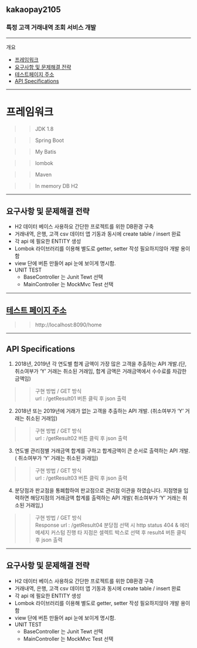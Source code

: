 ## kakaopay2105  

### 특정 고객 거래내역 조회 서비스 개발
---

개요

* [프레임워크](#프레임워크)
* [요구사항 및 문제해결 전략](#요구사항-및-문제해결-전략)
* [테스트페이지 주소](#테스트-페이지-주소)
* [API Specifications](#API-Specifications)


---

# 프레임워크

>> JDK 1.8

>> Spring Boot

>> My Batis

>> lombok 

>> Maven

>> In memory DB  H2 

---

## 요구사항 및 문제해결 전략
  * H2 데이터 베이스 사용하요 간단한 프로젝트를 위한 DB환경 구축 
  * 거래내역, 은행, 고객 csv 데이터 앱 기동과 동시에 create table / insert 완료 
  * 각 api 에 필요한 ENTITY 생성 
  * Lombok 라이브러리를 이용해 별도로 getter, setter 작성 필요하지않아 개발 용이함
  * view 단에 버튼 만들어 api  눈에 보이게 명시함.
  * UNIT TEST 
    * BaseController 는 Junit Tewt 선택 
    * MainController 는 MockMvc Test 선택

---

## [테스트 페이지 주소](http://localhost:8090/home)
>> http://localhost:8090/home

---
## API Specifications

 1.	2018년, 2019년 각 연도별 합계 금액이 가장 많은 고객을 추출하는 API 개발.(단, 취소여부가 ‘Y’ 거래는 취소된 거래임, 합계 금액은 거래금액에서 수수료를 차감한 금액임)
 >>  구현 방법 / GET 방식  
 >>  url : /getResult01
 >>  버튼 클릭 후 json 출력

2.	2018년 또는 2019년에 거래가 없는 고객을 추출하는 API 개발. (취소여부가 ‘Y’ 거래는 취소된 거래임)

>>  구현 방법 / GET 방식  
  >>  url : /getResult02
  >>  버튼 클릭 후 json 출력


3.	연도별 관리점별 거래금액 합계를 구하고 합계금액이 큰 순서로 출력하는 API 개발.( 취소여부가 ‘Y’ 거래는 취소된 거래임)
>>  구현 방법 / GET 방식  
>>  url : /getResult03
>>  버튼 클릭 후 json 출력

4.	분당점과 판교점을 통폐합하여 판교점으로 관리점 이관을 하였습니다. 지점명을 입력하면 해당지점의 거래금액 합계를 출력하는 API 개발( 취소여부가 ‘Y’ 거래는 취소된 거래임,)
>>  구현 방법 / GET 방식  
 >>  Response 
 >>  url : /getResult04
 >>  분당점 선택 시 http status 404 & 에러 메세지 커스텀 진행 
 >>  타 지점은 셀렉트 박스로 선택 후  result4 버튼 클릭 후 json 출력


---
## 요구사항 및 문제해결 전략
  * H2 데이터 베이스 사용하요 간단한 프로젝트를 위한 DB환경 구축 
  * 거래내역, 은행, 고객 csv 데이터 앱 기동과 동시에 create table / insert 완료 
  * 각 api 에 필요한 ENTITY 생성 
  * Lombok 라이브러리를 이용해 별도로 getter, setter 작성 필요하지않아 개발 용이함
  * view 단에 버튼 만들어 api  눈에 보이게 명시함.
  * UNIT TEST 
    * BaseController 는 Junit Tewt 선택 
    * MainController 는 MockMvc Test 선택


